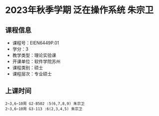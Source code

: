 # 2023年秋季学期 泛在操作系统 朱宗卫






## 课程信息

- 课程号：EIEN6449P.01
- 学分：3
- 教学类型：理论实验课
- 开课单位：软件学院苏州
- 课程类别：硕士
- 课程层次：专业硕士

## 上课时间

```
2~3,6~10周 G2-B502 :5(6,7,8,9) 朱宗卫
2~3,6~10周 G3-113 :6(2,3,4,5) 朱宗卫
```

